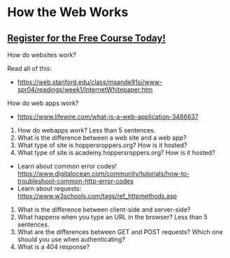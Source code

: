 # How the Web Works
##  [Register for the Free Course Today!](https://roppers.thinkific.com/courses/computing-fundamentals)
How do websites work? 

Read all of this: 

* <https://web.stanford.edu/class/msande91si/www-spr04/readings/week1/InternetWhitepaper.htm>

How do web apps work? 

* <https://www.lifewire.com/what-is-a-web-application-3486637>

1. How do webapps work? Less than 5 sentences.
2. What is the difference between a web site and a web app?
3. What type of site is hoppersroppers.org? How is it hosted?
4. What type of site is academy.hoppersroppers.org? How is it hosted? 


* Learn about common error codes! <https://www.digitalocean.com/community/tutorials/how-to-troubleshoot-common-http-error-codes>
* Learn about requests: <https://www.w3schools.com/tags/ref_httpmethods.asp>

1. What is the difference between client-side and server-side?
2. What happens when you type an URL in the browser? Less than 5 sentences.
3. What are the differences between GET and POST requests? Which one should you use when authenticating? 
4. What is a 404 response?